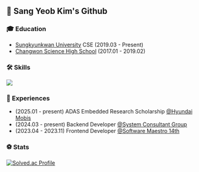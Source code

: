 <h2 align="left">🐶 Sang Yeob Kim's Github</h2>

### 🎓 Education
- [Sungkyunkwan University](https://www.skku.ac.kr/skku/index.do) CSE (2019.03 - Present)
- [Changwon Science High School](https://csh-h.gne.go.kr/csh-h/main.do) (2017.01 - 2019.02)

### 🛠️ Skills
<p>
  <a href="https://skillicons.dev">
    <img src="https://skillicons.dev/icons?i=linux,c,cpp,js,ts,react,nextjs,java,spring,mysql,postman,docker,kubernetes,nginx,aws,git,github,githubactions,figma" />
  </a>
  <br/>
</p>

### 🚀 Experiences
- (2025.01 - present) ADAS Embedded Research Scholarship [@Hyundai Mobis](https://www.mobis.com/)
- (2024.03 - present) Backend Developer [@System Consultant Group](https://scg.skku.ac.kr/)
- (2023.04 - 2023.11) Frontend Developer [@Software Maestro  14th](https://www.swmaestro.org/sw/main/main.do)

### ⚽️ Stats

[![Solved.ac Profile](http://mazassumnida.wtf/api/v2/generate_badge?boj=yeobi_01)](https://solved.ac/yeobi_01/)
